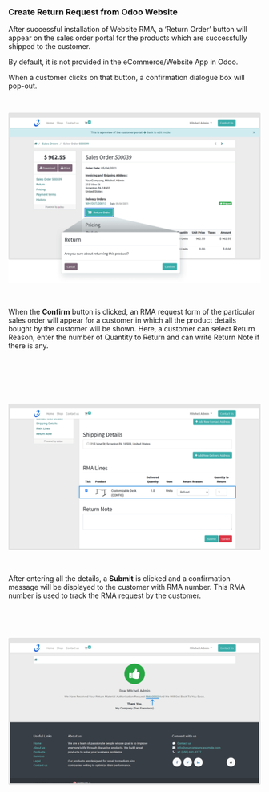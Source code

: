 
### Create Return Request from Odoo Website



After successful installation of Website RMA, a ‘Return Order’ button will appear on the sales order portal for the products which are successfully shipped to the customer.


By default, it is not provided in the eCommerce/Website App in Odoo.


When a customer clicks on that button, a confirmation dialogue box will pop-out.


 


![](./images/3-1.png)


 


When the **Confirm** button is clicked, an RMA request form of the particular sales order will appear for a customer in which all the product details bought by the customer will be shown. Here, a customer can select Return Reason, enter the number of Quantity to Return and can write Return Note if there is any.


 


 


 


![](./images/3-2.png)


 


After entering all the details, a **Submit** is clicked and a confirmation message will be displayed to the customer with RMA number. This RMA number is used to track the RMA request by the customer.


 


 


![](./images/3-3.png)


